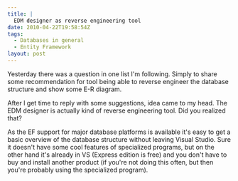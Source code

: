 ```yaml
---
title: |
  EDM designer as reverse engineering tool
date: 2010-04-22T19:58:54Z
tags:
  - Databases in general
  - Entity Framework
layout: post
---
```

Yesterday there was a question in one list I'm following. Simply to share some recommendation for tool being able to reverse engineer the database structure and show some E-R diagram.

After I get time to reply with some suggestions, idea came to my head. The EDM designer is actually kind of reverse engineering tool. Did you realized that?

As the EF support for major database platforms is available it's easy to get a basic overview of the database structure without leaving Visual Studio. Sure it doesn't have some cool features of specialized programs, but on the other hand it's already in VS (Express edition is free) and you don't have to buy and install another product (if you're not doing this often, but then you're probably using the specialized program).